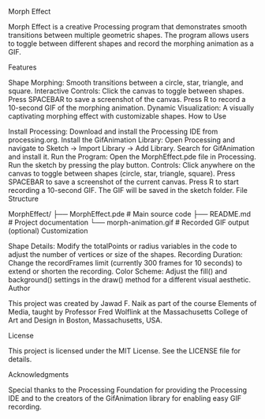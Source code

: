Morph Effect

Morph Effect is a creative Processing program that demonstrates smooth transitions between multiple geometric shapes. The program allows users to toggle between different shapes and record the morphing animation as a GIF.

Features

Shape Morphing: Smooth transitions between a circle, star, triangle, and square.
Interactive Controls:
Click the canvas to toggle between shapes.
Press SPACEBAR to save a screenshot of the canvas.
Press R to record a 10-second GIF of the morphing animation.
Dynamic Visualization: A visually captivating morphing effect with customizable shapes.
How to Use

Install Processing:
Download and install the Processing IDE from processing.org.
Install the GifAnimation Library:
Open Processing and navigate to Sketch → Import Library → Add Library.
Search for GifAnimation and install it.
Run the Program:
Open the MorphEffect.pde file in Processing.
Run the sketch by pressing the play button.
Controls:
Click anywhere on the canvas to toggle between shapes (circle, star, triangle, square).
Press SPACEBAR to save a screenshot of the current canvas.
Press R to start recording a 10-second GIF. The GIF will be saved in the sketch folder.
File Structure

MorphEffect/
├── MorphEffect.pde      # Main source code
├── README.md            # Project documentation
└── morph-animation.gif  # Recorded GIF output (optional)
Customization

Shape Details: Modify the totalPoints or radius variables in the code to adjust the number of vertices or size of the shapes.
Recording Duration: Change the recordFrames limit (currently 300 frames for 10 seconds) to extend or shorten the recording.
Color Scheme: Adjust the fill() and background() settings in the draw() method for a different visual aesthetic.
Author

This project was created by Jawad F. Naik as part of the course Elements of Media, taught by Professor Fred Wolflink at the Massachusetts College of Art and Design in Boston, Massachusetts, USA.

License

This project is licensed under the MIT License. See the LICENSE file for details.

Acknowledgments

Special thanks to the Processing Foundation for providing the Processing IDE and to the creators of the GifAnimation library for enabling easy GIF recording.
